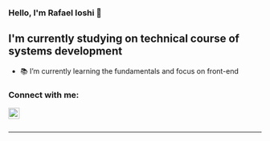 ### Hello, I'm Rafael Ioshi 👋

## I'm currently studying on technical course of systems development

-   📚 I’m currently learning the fundamentals and focus on front-end

### Connect with me:

[<img align="left" alt="codeSTACKr | LinkedIn" width="22px" src="https://cdn.jsdelivr.net/npm/simple-icons@v3/icons/linkedin.svg" />][linkedin]

<br />
<br />

---

[linkedin]: https://www.linkedin.com/in/rafael-ioshi-imamura-pereira-97820b1a9/
